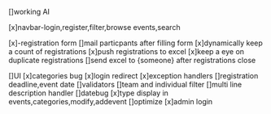 
[]working AI

[x]navbar-login,register,filter,browse events,search

[x]-registration form 
      []mail particpants after filling form
      [x]dynamically keep a count of registrations
      [x]push registrations to excel
      [x]keep a eye on duplicate registrations
      []send excel to {someone} after registrations close
       
[]UI 
[x]categories bug
[x]login redirect
[x]exception handlers
[]registration deadline,event date
[]validators
[]team and individual filter
[]multi line description handler
[]datebug
[x]type display in events,categories,modify,addevent
[]optimize
[x]admin login
